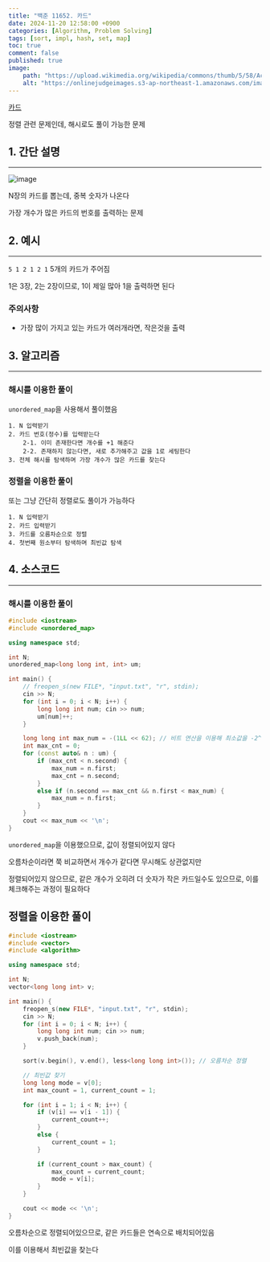 ```yaml
---
title: "백준 11652. 카드"
date: 2024-11-20 12:58:00 +0900
categories: [Algorithm, Problem Solving]  
tags: [sort, impl, hash, set, map]    
toc: true
comment: false
published: true
image:
    path: "https://upload.wikimedia.org/wikipedia/commons/thumb/5/58/AcetoFive.JPG/1200px-AcetoFive.JPG"
    alt: "https://onlinejudgeimages.s3-ap-northeast-1.amazonaws.com/images/boj-og.png"
---
```


[카드](https://www.acmicpc.net/problem/11652)

정렬 관련 문제인데, 해시로도 풀이 가능한 문제

## 1. 간단 설명
---

![image](https://github.com/user-attachments/assets/1a6e7e1d-1749-4858-9e8e-a83d87f5b99c)

N장의 카드를 뽑는데, 중복 숫자가 나온다

가장 개수가 많은 카드의 번호를 출력하는 문제

## 2. 예시 
---

`5 1 2 1 2 1`
5개의 카드가 주어짐

1은 3장, 2는 2장이므로, 1이 제일 많아 1을 출력하면 된다

### 주의사항
- 가장 많이 가지고 있는 카드가 여러개라면, 작은것을 출력

## 3. 알고리즘
---

### 해시를 이용한 풀이

`unordered_map`을 사용해서 풀이했음
```
1. N 입력받기
2. 카드 번호(정수)를 입력받는다
	2-1. 이미 존재한다면 개수를 +1 해준다
	2-2. 존재하지 않는다면, 새로 추가해주고 값을 1로 세팅한다
3. 전체 해시를 탐색하며 가장 개수가 많은 카드를 찾는다
```

### 정렬을 이용한 풀이
또는 그냥 간단히 정렬로도 풀이가 가능하다

```
1. N 입력받기
2. 카드 입력받기
3. 카드를 오름차순으로 정렬
4. 첫번째 원소부터 탐색하며 최빈값 탐색
```

## 4. 소스코드
---

### 해시를 이용한 풀이
```cpp
#include <iostream>
#include <unordered_map>

using namespace std;

int N;
unordered_map<long long int, int> um;

int main() {
	// freopen_s(new FILE*, "input.txt", "r", stdin);
	cin >> N;
	for (int i = 0; i < N; i++) {
		long long int num; cin >> num;
		um[num]++;
	}

	long long int max_num = -(1LL << 62); // 비트 연산을 이용해 최소값을 -2^62로 초기화
	int max_cnt = 0;
	for (const auto& n : um) {
		if (max_cnt < n.second) {
			max_num = n.first;
			max_cnt = n.second;
		}
		else if (n.second == max_cnt && n.first < max_num) {
			max_num = n.first;
		}
	}
	cout << max_num << '\n';
}
```

`unordered_map`을 이용했으므로, 값이 정렬되어있지 않다

오름차순이라면 쭉 비교하면서 개수가 같다면 무시해도 상관없지만

정렬되어있지 않으므로, 같은 개수가 오히려 더 숫자가 작은 카드일수도 있으므로, 이를 체크해주는 과정이 필요하다

## 정렬을 이용한 풀이

```cpp
#include <iostream>
#include <vector>
#include <algorithm>

using namespace std;

int N;
vector<long long int> v;

int main() {
	freopen_s(new FILE*, "input.txt", "r", stdin);
	cin >> N;
	for (int i = 0; i < N; i++) {
		long long int num; cin >> num;
		v.push_back(num);
	}

	sort(v.begin(), v.end(), less<long long int>()); // 오름차순 정렬

	// 최빈값 찾기
	long long mode = v[0];
	int max_count = 1, current_count = 1;

	for (int i = 1; i < N; i++) {
		if (v[i] == v[i - 1]) {
			current_count++;
		}
		else {
			current_count = 1;
		}

		if (current_count > max_count) {
			max_count = current_count;
			mode = v[i];
		}
	}

	cout << mode << '\n';
}
```

오름차순으로 정렬되어있으므로, 같은 카드들은 연속으로 배치되어있음

이를 이용해서 최빈값을 찾는다
